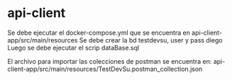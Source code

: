 # api-client
Se debe ejecutar el docker-compose.yml que se encuentra en api-client-app/src/main/resources
Se debe crear la bd testdevsu, user y pass diego
Luego se debe ejecutar el scrip dataBase.sql

El archivo para importar las colecciones de postman se encuentra en:
api-client-app/src/main/resources/TestDevSu.postman_collection.json

